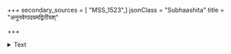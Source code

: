 +++
secondary_sources = [ "MSS_1523",]
jsonClass = "Subhaashita"
title = "अनूनवेगादयमद्वितीयश्"

+++

<details><summary>Text</summary>

अनूनवेगादयमद्वितीयश् च्छायातुरङ्गादिव लज्जमानः।  
खुरोद्धुतैर्वीर तुरङ्गमस्ते रजोभिरह्णनां पतिमावृणोति॥
</details>

